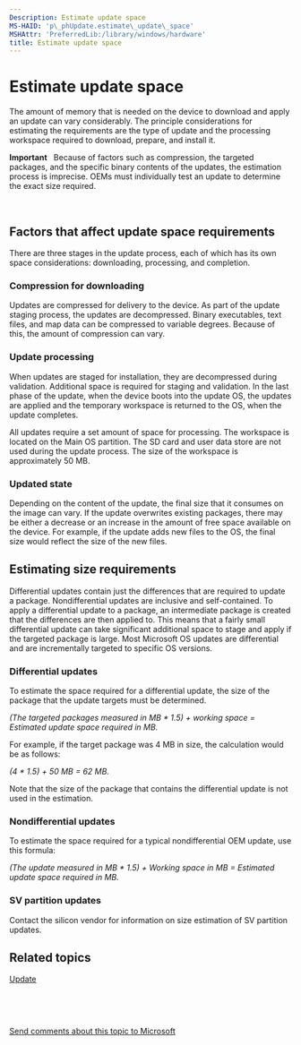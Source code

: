 ```yaml
---
Description: Estimate update space
MS-HAID: 'p\_phUpdate.estimate\_update\_space'
MSHAttr: 'PreferredLib:/library/windows/hardware'
title: Estimate update space
---
```


# Estimate update space


The amount of memory that is needed on the device to download and apply an update can vary considerably. The principle considerations for estimating the requirements are the type of update and the processing workspace required to download, prepare, and install it.

**Important**  
Because of factors such as compression, the targeted packages, and the specific binary contents of the updates, the estimation process is imprecise. OEMs must individually test an update to determine the exact size required.

 

## <span id="Factors_that_affect_update_space_requirements"></span><span id="factors_that_affect_update_space_requirements"></span><span id="FACTORS_THAT_AFFECT_UPDATE_SPACE_REQUIREMENTS"></span>Factors that affect update space requirements


There are three stages in the update process, each of which has its own space considerations: downloading, processing, and completion.

### <span id="Compression_for_downloading"></span><span id="compression_for_downloading"></span><span id="COMPRESSION_FOR_DOWNLOADING"></span>Compression for downloading

Updates are compressed for delivery to the device. As part of the update staging process, the updates are decompressed. Binary executables, text files, and map data can be compressed to variable degrees. Because of this, the amount of compression can vary.

### <span id="Update_processing"></span><span id="update_processing"></span><span id="UPDATE_PROCESSING"></span>Update processing

When updates are staged for installation, they are decompressed during validation. Additional space is required for staging and validation. In the last phase of the update, when the device boots into the update OS, the updates are applied and the temporary workspace is returned to the OS, when the update completes.

All updates require a set amount of space for processing. The workspace is located on the Main OS partition. The SD card and user data store are not used during the update process. The size of the workspace is approximately 50 MB.

### <span id="Updated_state"></span><span id="updated_state"></span><span id="UPDATED_STATE"></span>Updated state

Depending on the content of the update, the final size that it consumes on the image can vary. If the update overwrites existing packages, there may be either a decrease or an increase in the amount of free space available on the device. For example, if the update adds new files to the OS, the final size would reflect the size of the new files.

## <span id="Estimating_size_requirements"></span><span id="estimating_size_requirements"></span><span id="ESTIMATING_SIZE_REQUIREMENTS"></span>Estimating size requirements


Differential updates contain just the differences that are required to update a package. Nondifferential updates are inclusive and self-contained. To apply a differential update to a package, an intermediate package is created that the differences are then applied to. This means that a fairly small differential update can take significant additional space to stage and apply if the targeted package is large. Most Microsoft OS updates are differential and are incrementally targeted to specific OS versions.

### <span id="Differential_updates"></span><span id="differential_updates"></span><span id="DIFFERENTIAL_UPDATES"></span>Differential updates

To estimate the space required for a differential update, the size of the package that the update targets must be determined.

*(The targeted packages measured in MB \* 1.5) + working space = Estimated update space required in MB.*

For example, if the target package was 4 MB in size, the calculation would be as follows:

*(4 \* 1.5) + 50 MB = 62 MB.*

Note that the size of the package that contains the differential update is not used in the estimation.

### <span id="Nondifferential_updates"></span><span id="nondifferential_updates"></span><span id="NONDIFFERENTIAL_UPDATES"></span>Nondifferential updates

To estimate the space required for a typical nondifferential OEM update, use this formula:

*(The update measured in MB \* 1.5) + Working space in MB = Estimated update space required in MB.*

### <span id="SV_partition_updates"></span><span id="sv_partition_updates"></span><span id="SV_PARTITION_UPDATES"></span>SV partition updates

Contact the silicon vendor for information on size estimation of SV partition updates.

## <span id="related_topics"></span>Related topics


[Update](update.md)

 

 

[Send comments about this topic to Microsoft](mailto:wsddocfb@microsoft.com?subject=Documentation%20feedback%20%5Bp_phUpdate\p_phUpdate%5D:%20Estimate%20update%20space%20%20RELEASE:%20%284/11/2016%29&body=%0A%0APRIVACY%20STATEMENT%0A%0AWe%20use%20your%20feedback%20to%20improve%20the%20documentation.%20We%20don't%20use%20your%20email%20address%20for%20any%20other%20purpose,%20and%20we'll%20remove%20your%20email%20address%20from%20our%20system%20after%20the%20issue%20that%20you're%20reporting%20is%20fixed.%20While%20we're%20working%20to%20fix%20this%20issue,%20we%20might%20send%20you%20an%20email%20message%20to%20ask%20for%20more%20info.%20Later,%20we%20might%20also%20send%20you%20an%20email%20message%20to%20let%20you%20know%20that%20we've%20addressed%20your%20feedback.%0A%0AFor%20more%20info%20about%20Microsoft's%20privacy%20policy,%20see%20http://privacy.microsoft.com/default.aspx. "Send comments about this topic to Microsoft")




